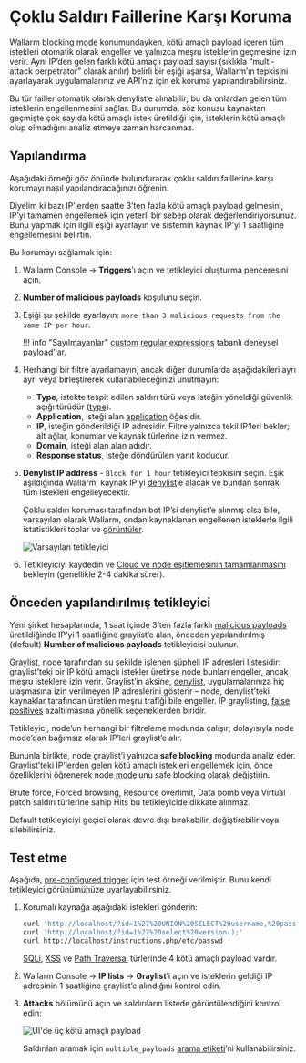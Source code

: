 # Çoklu Saldırı Faillerine Karşı Koruma

Wallarm [blocking mode](../../admin-en/configure-wallarm-mode.md) konumundayken, kötü amaçlı payload içeren tüm istekleri otomatik olarak engeller ve yalnızca meşru isteklerin geçmesine izin verir. Aynı IP’den gelen farklı kötü amaçlı payload sayısı (sıklıkla “multi-attack perpetrator” olarak anılır) belirli bir eşiği aşarsa, Wallarm’ın tepkisini ayarlayarak uygulamalarınız ve API’niz için ek koruma yapılandırabilirsiniz.

Bu tür failler otomatik olarak denylist’e alınabilir; bu da onlardan gelen tüm isteklerin engellenmesini sağlar. Bu durumda, söz konusu kaynaktan geçmişte çok sayıda kötü amaçlı istek üretildiği için, isteklerin kötü amaçlı olup olmadığını analiz etmeye zaman harcanmaz.

## Yapılandırma

Aşağıdaki örneği göz önünde bulundurarak çoklu saldırı faillerine karşı korumayı nasıl yapılandıracağınızı öğrenin.

Diyelim ki bazı IP’lerden saatte 3’ten fazla kötü amaçlı payload gelmesini, IP’yi tamamen engellemek için yeterli bir sebep olarak değerlendiriyorsunuz. Bunu yapmak için ilgili eşiği ayarlayın ve sistemin kaynak IP’yi 1 saatliğine engellemesini belirtin.

Bu korumayı sağlamak için:

1. Wallarm Console → **Triggers**’ı açın ve tetikleyici oluşturma penceresini açın.
1. **Number of malicious payloads** koşulunu seçin.
1. Eşiği şu şekilde ayarlayın: `more than 3 malicious requests from the same IP per hour`.

    !!! info "Sayılmayanlar"
        [custom regular expressions](../../user-guides/rules/regex-rule.md) tabanlı deneysel payload’lar.
        
1. Herhangi bir filtre ayarlamayın, ancak diğer durumlarda aşağıdakileri ayrı ayrı veya birleştirerek kullanabileceğinizi unutmayın:

    * **Type**, istekte tespit edilen saldırı türü veya isteğin yöneldiği güvenlik açığı türüdür ([type](../../attacks-vulns-list.md)).
    * **Application**, isteği alan [application](../../user-guides/settings/applications.md) öğesidir.
    * **IP**, isteğin gönderildiği IP adresidir. Filtre yalnızca tekil IP’leri bekler; alt ağlar, konumlar ve kaynak türlerine izin vermez.
    * **Domain**, isteği alan alan adıdır.
    * **Response status**, isteğe döndürülen yanıt kodudur.

1. **Denylist IP address** - `Block for 1 hour` tetikleyici tepkisini seçin. Eşik aşıldığında Wallarm, kaynak IP’yi [denylist](../../user-guides/ip-lists/overview.md)’e alacak ve bundan sonraki tüm istekleri engelleyecektir.

    Çoklu saldırı koruması tarafından bot IP’si denylist’e alınmış olsa bile, varsayılan olarak Wallarm, ondan kaynaklanan engellenen isteklerle ilgili istatistikleri toplar ve [görüntüler](../../user-guides/ip-lists/overview.md#requests-from-denylisted-ips).

    ![Varsayılan tetikleyici](../../images/user-guides/triggers/trigger-example-default.png)
        
1. Tetikleyiciyi kaydedin ve [Cloud ve node eşitlemesinin tamamlanmasını](../configure-cloud-node-synchronization-en.md) bekleyin (genellikle 2-4 dakika sürer).

<a id="pre-configured-trigger"></a>
## Önceden yapılandırılmış tetikleyici

Yeni şirket hesaplarında, 1 saat içinde 3’ten fazla farklı [malicious payloads](../../glossary-en.md#malicious-payload) üretildiğinde IP’yi 1 saatliğine graylist’e alan, önceden yapılandırılmış (default) **Number of malicious payloads** tetikleyicisi bulunur.

[Graylist](../../user-guides/ip-lists/overview.md), node tarafından şu şekilde işlenen şüpheli IP adresleri listesidir: graylist’teki bir IP kötü amaçlı istekler üretirse node bunları engeller, ancak meşru isteklere izin verir. Graylist’in aksine, [denylist](../../user-guides/ip-lists/overview.md), uygulamalarınıza hiç ulaşmasına izin verilmeyen IP adreslerini gösterir – node, denylist’teki kaynaklar tarafından üretilen meşru trafiği bile engeller. IP graylisting, [false positives](../../about-wallarm/protecting-against-attacks.md#false-positives) azaltılmasına yönelik seçeneklerden biridir.

Tetikleyici, node’un herhangi bir filtreleme modunda çalışır; dolayısıyla node mode’dan bağımsız olarak IP’leri graylist’e alır.

Bununla birlikte, node graylist’i yalnızca **safe blocking** modunda analiz eder. Graylist’teki IP’lerden gelen kötü amaçlı istekleri engellemek için, önce özelliklerini öğrenerek node [mode](../../admin-en/configure-wallarm-mode.md#available-filtration-modes)’unu safe blocking olarak değiştirin.

Brute force, Forced browsing, Resource overlimit, Data bomb veya Virtual patch saldırı türlerine sahip Hits bu tetikleyicide dikkate alınmaz.

Default tetikleyiciyi geçici olarak devre dışı bırakabilir, değiştirebilir veya silebilirsiniz.

## Test etme

Aşağıda, [pre-configured trigger](#pre-configured-trigger) için test örneği verilmiştir. Bunu kendi tetikleyici görünümünüze uyarlayabilirsiniz.

1. Korumalı kaynağa aşağıdaki istekleri gönderin:

    ```bash
    curl 'http://localhost/?id=1%27%20UNION%20SELECT%20username,%20password%20FROM%20users--<script>prompt(1)</script>'
    curl 'http://localhost/?id=1%27%20select%20version();'
    curl http://localhost/instructions.php/etc/passwd
    ```

    [SQLi](../../attacks-vulns-list.md#sql-injection), [XSS](../../attacks-vulns-list.md#crosssite-scripting-xss) ve [Path Traversal](../../attacks-vulns-list.md#path-traversal) türlerinde 4 kötü amaçlı payload vardır.
1. Wallarm Console → **IP lists** → **Graylist**’i açın ve isteklerin geldiği IP adresinin 1 saatliğine graylist’e alındığını kontrol edin.
1. **Attacks** bölümünü açın ve saldırıların listede görüntülendiğini kontrol edin:

    ![UI'de üç kötü amaçlı payload](../../images/user-guides/triggers/test-3-attack-vectors-events.png)

    Saldırıları aramak için `multiple_payloads` [arama etiketi](../../user-guides/search-and-filters/use-search.md#search-by-attack-type)’ni kullanabilirsiniz.
